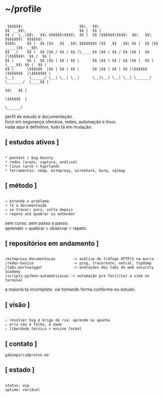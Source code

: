 
# ~/profile

```

 $$$$$$\                          $$\   $$\                                             
$$  __$$\                         $$ |  $$ |                                            
$$ /  \__|$$\   $$\ $$$$$$\$$$$\  $$ |  $$ |$$$$$$\$$$$\  $$\   $$\  $$$$$$$\  $$$$$$\  
$$$$\     $$ |  $$ |$$  _$$  _$$\ $$$$$$$$ |$$  _$$  _$$\ $$ |  $$ |$$  _____|$$  __$$\ 
$$  _|    $$ |  $$ |$$ / $$ / $$ |\_____$$ |$$ / $$ / $$ |$$ |  $$ |\$$$$$$\  $$ /  $$ |
$$ |      $$ |  $$ |$$ | $$ | $$ |      $$ |$$ | $$ | $$ |$$ |  $$ | \____$$\ $$ |  $$ |
$$ |      \$$$$$$  |$$ | $$ | $$ |      $$ |$$ | $$ | $$ |\$$$$$$  |$$$$$$$  |\$$$$$$$ |
\__|       \______/ \__| \__| \__|      \__|\__| \__| \__| \______/ \_______/  \____$$ |
                                                                              $$\   $$ |
                                                                              \$$$$$$  |
                                                                               \______/ 

```

perfil de estudo e documentação.  
foco em segurança ofensiva, redes, automação e linux.  
nada aqui é definitivo, tudo tá em mutação.


## [ estudos ativos ]

```

* pentest / bug bounty
* redes (scans, captura, análise)
* linux (arch + hyprland)
* ferramentas: nmap, mitmproxy, wireshark, burp, sqlmap

```


## [ método ]

```

→ entende o problema
→ lê a documentação
→ se travar: para, volta depois
→ repete até quebrar ou entender

```

sem curso. sem passo a passo.  
aprender = quebrar > observar > repetir.


## [ repositórios em andamento ]

```

/mitmproxy-documentacao        -> análise de tráfego HTTP/S na marra
/redes-basico                  -> ping, traceroute, netcat, tcpdump
/labs-portswigger              -> anotações dos labs da web security academy
/scripts-python-automatizacao -> automação pra facilitar a vida no terminal

```

a maioria tá incompleto. vai tomando forma conforme eu estudo.


## [ visão ]

```

⚠ resolver bug é briga de rua: aprende ou apanha
⚠ erro não é falha, é dado
⚠ liberdade técnica > ensino formal

```


## [ contato ]

`gabimpariz@proton.me`


## [ estado ]

```

status: wip
uptime: variável

```
